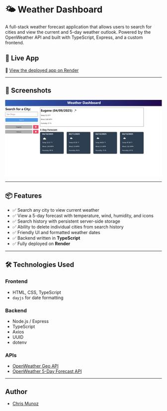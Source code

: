 # 🌤️ Weather Dashboard

A full-stack weather forecast application that allows users to search for cities and view the current and 5-day weather outlook. Powered by the OpenWeather API and built with TypeScript, Express, and a custom frontend.

## 🚀 Live App

🔗 [View the deployed app on Render](https://weatherdashboard-dg7w.onrender.com)  


---

## 📸 Screenshots

![WeatherDashboard](./assets/WeatherDashBoard.png)

---

## 📦 Features

- ✅ Search any city to view current weather
- ✅ View a 5-day forecast with temperature, wind, humidity, and icons
- ✅ Search history with persistent server-side storage
- ✅ Ability to delete individual cities from search history
- ✅ Friendly UI and formatted weather dates
- ✅ Backend written in **TypeScript**
- ✅ Fully deployed on **Render**

---

## 🛠️ Technologies Used

### Frontend

- HTML, CSS, TypeScript
- `dayjs` for date formatting

### Backend

- Node.js / Express
- TypeScript
- Axios
- UUID
- dotenv

### APIs

- [OpenWeather Geo API](https://openweathermap.org/api/geocoding-api)
- [OpenWeather 5-Day Forecast API](https://openweathermap.org/forecast5)

---

## Author

- [Chris Munoz](https://github.com/Fadedsetton)